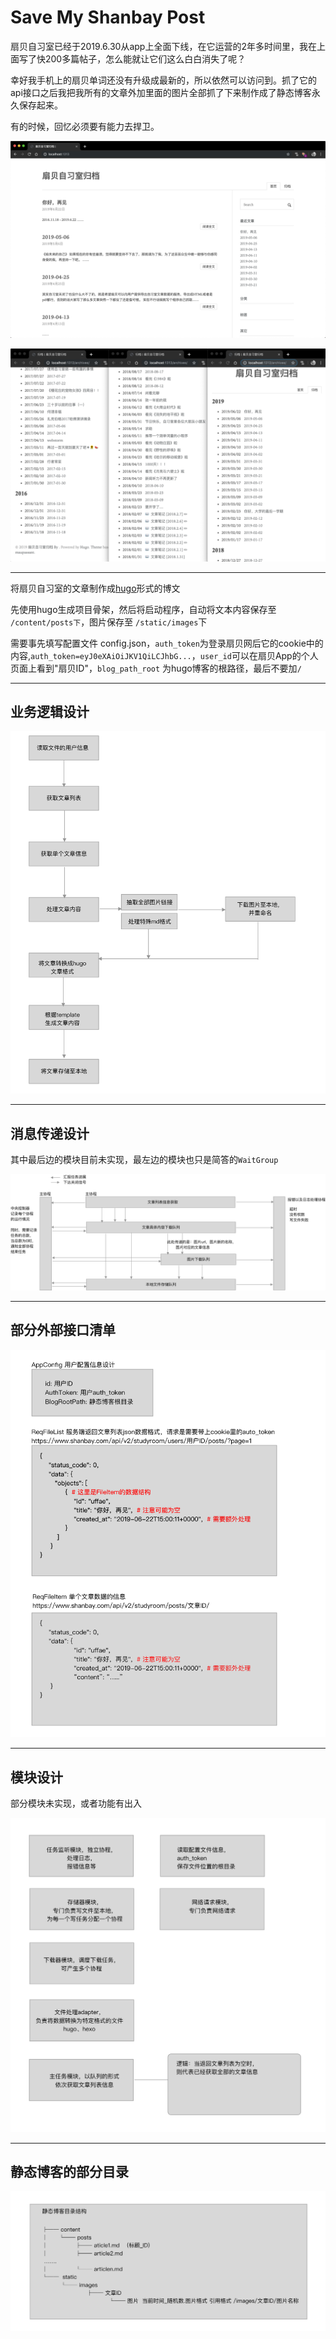 # Save My Shanbay Post

扇贝自习室已经于2019.6.30从app上全面下线，在它运营的2年多时间里，我在上面写了快200多篇帖子，怎么能就让它们这么白白消失了呢？

幸好我手机上的扇贝单词还没有升级成最新的，所以依然可以访问到。抓了它的api接口之后我把我所有的文章外加里面的图片全部抓了下来制作成了静态博客永久保存起来。

有的时候，回忆必须要有能力去捍卫。

![](_images/1.png)

![](_images/2.png)

---


将扇贝自习室的文章制作成[hugo](https://gohugo.io/)形式的博文

先使用hugo生成项目骨架，然后将启动程序，自动将文本内容保存至 `/content/posts下`，图片保存至 `/static/images`下

需要事先填写配置文件 config.json，`auth_token`为登录扇贝网后它的cookie中的内容,`auth_token=eyJ0eXAiOiJKV1QiLCJhbG...`，`user_id`可以在扇贝App的个人页面上看到"扇贝ID"，`blog_path_root` 为hugo博客的根路径，最后不要加`/`

---

## 业务逻辑设计

![](_images/3.png)

---

## 消息传递设计

其中最后边的模块目前未实现，最左边的模块也只是简答的`WaitGroup`

![](_images/4.png)

---

## 部分外部接口清单

![](_images/5.png)

---

## 模块设计

部分模块未实现，或者功能有出入

![](_images/6.png)

---

## 静态博客的部分目录

![](_images/7.png)
